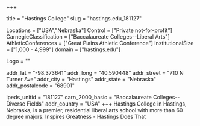 
+++

title = "Hastings College"
slug = "hastings.edu_181127"

Locations = ["USA","Nebraska"]
Control = ["Private not-for-profit"]
CarnegieClassification = ["Baccalaureate Colleges--Liberal Arts"]
AthleticConferences = ["Great Plains Athletic Conference"]
InstitutionalSize = ["1,000 - 4,999"]
domain = ["hastings.edu"]

Logo = ""

addr_lat = "-98.373641"
addr_long = "40.590448"
addr_street = "710 N Turner Ave"
addr_city = "Hastings"
addr_state = "Nebraska"
addr_postalcode = "68901"

ipeds_unitid = "181127"
carn_2000_basic = "Baccalaureate Colleges--Diverse Fields"
addr_country = "USA"
+++
    Hastings College in Hastings, Nebraska, is a premier, residential liberal arts school with more than 60 degree majors. Inspires Greatness - Hastings Does That
